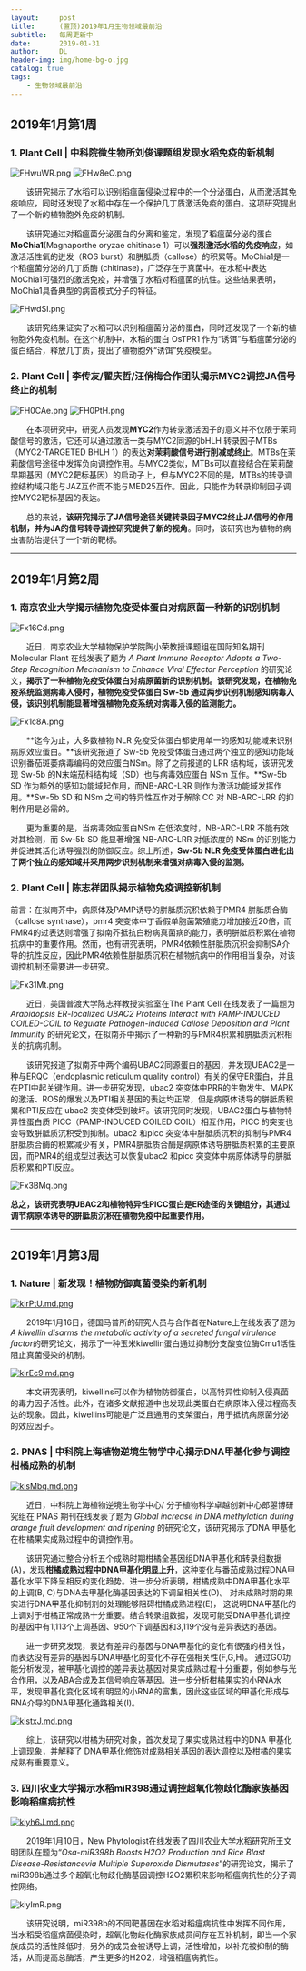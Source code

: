 ```yaml
---
layout:     post
title:      (置顶)2019年1月生物领域最前沿
subtitle:   每周更新中
date:       2019-01-31
author:     DL
header-img: img/home-bg-o.jpg
catalog: true
tags:
    - 生物领域最前沿
---
```


## 2019年1月第1周

### 1. Plant Cell | 中科院微生物所刘俊课题组发现水稻免疫的新机制

![FHwuWR.png](https://s2.ax1x.com/2019/01/06/FHwuWR.png)
![FHw8eO.png](https://s2.ax1x.com/2019/01/06/FHw8eO.png)

&emsp;&emsp;该研究揭示了水稻可以识别稻瘟菌侵染过程中的一个分泌蛋白，从而激活其免疫响应，同时还发现了水稻中存在一个保护几丁质激活免疫的蛋白。这项研究提出了一个新的植物胞外免疫的机制。

&emsp;&emsp;该研究通过对稻瘟菌分泌蛋白的分离和鉴定，发现了稻瘟菌分泌的蛋白**MoChia1**(Magnaporthe oryzae chitinase 1）可以**强烈激活水稻的免疫响应**，如激活活性氧的迸发（ROS burst）和胼胝质（callose）的积累等。MoChia1是一个稻瘟菌分泌的几丁质酶 (chitinase)，广泛存在于真菌中。在水稻中表达MoChia1可强烈的激活免疫，并增强了水稻对稻瘟菌的抗性。这些结果表明，MoChia1具备典型的病菌模式分子的特征。

![FHwdSI.png](https://s2.ax1x.com/2019/01/06/FHwdSI.png)

&emsp;&emsp;该研究结果证实了水稻可以识别稻瘟菌分泌的蛋白，同时还发现了一个新的植物胞外免疫机制。在这个机制中，水稻的蛋白 OsTPR1 作为“诱饵”与稻瘟菌分泌的蛋白结合，释放几丁质，提出了植物胞外“诱饵”免疫模型。

### 2. Plant Cell | 李传友/翟庆哲/汪俏梅合作团队揭示MYC2调控JA信号终止的机制

![FH0CAe.png](https://s2.ax1x.com/2019/01/06/FH0CAe.png)
![FH0PtH.png](https://s2.ax1x.com/2019/01/06/FH0PtH.png)

&emsp;&emsp;在本项研究中，研究人员发现**MYC2**作为转录激活因子的意义并不仅限于茉莉酸信号的激活，它还可以通过激活一类与MYC2同源的bHLH 转录因子MTBs（MYC2-TARGETED BHLH 1）的表达**对茉莉酸信号进行削减或终止**。MTBs在茉莉酸信号途径中发挥负向调控作用。与MYC2类似，MTBs可以直接结合在茉莉酸早期基因（MYC2靶标基因）的启动子上，但与MYC2不同的是，MTBs的转录调控结构域只能与JAZ互作而不能与MED25互作。因此，只能作为转录抑制因子调控MYC2靶标基因的表达。

&emsp;&emsp;总的来说，**该研究揭示了JA信号途径关键转录因子MYC2终止JA信号的作用机制，并为JA的信号转导调控研究提供了新的视角**。同时，该研究也为植物的病虫害防治提供了一个新的靶标。

---

## 2019年1月第2周

### 1. 南京农业大学揭示植物免疫受体蛋白对病原菌一种新的识别机制

![Fx16Cd.png](https://s2.ax1x.com/2019/01/14/Fx16Cd.png)

&emsp;&emsp;近日，南京农业大学植物保护学院陶小荣教授课题组在国际知名期刊 Molecular Plant 在线发表了题为 *A Plant Immune Receptor Adopts a Two-Step Recognition Mechanism to Enhance Viral Effector Perception* 的研究论文，**揭示了一种植物免疫受体蛋白对病原菌新的识别机制。该研究发现，在植物免疫系统监测病毒入侵时，植物免疫受体蛋白 Sw-5b 通过两步识别机制感知病毒入侵，该识别机制能显著增强植物免疫系统对病毒入侵的监测能力。**

![Fx1c8A.png](https://s2.ax1x.com/2019/01/14/Fx1c8A.png)

&emsp;&emsp;**迄今为止，大多数植物 NLR 免疫受体蛋白都使用单一的感知功能域来识别病原效应蛋白。**该研究报道了 Sw-5b 免疫受体蛋白通过两个独立的感知功能域识别番茄斑萎病毒编码的效应蛋白NSm。除了之前报道的 LRR 结构域，该研究发现 Sw-5b 的N末端茄科结构域（SD）也与病毒效应蛋白 NSm 互作。**Sw-5b SD 作为额外的感知功能域起作用，而NB-ARC-LRR 则作为激活功能域发挥作用。**Sw-5b SD 和 NSm 之间的特异性互作对于解除 CC 对 NB-ARC-LRR 的抑制作用是必需的。

&emsp;&emsp;更为重要的是，当病毒效应蛋白NSm 在低浓度时，NB-ARC-LRR 不能有效对其检测，而 Sw-5b SD 能显著增强 NB-ARC-LRR 对低浓度的 NSm 的识别能力并促进其活化诱导强烈的防御反应。综上所述，**Sw-5b NLR 免疫受体蛋白进化出了两个独立的感知域并采用两步识别机制来增强对病毒入侵的监测。**

### 2. Plant Cell | 陈志祥团队揭示植物免疫调控新机制

前言：在拟南芥中，病原体及PAMP诱导的胼胝质沉积依赖于PMR4 胼胝质合酶（callose synthase），pmr4 突变体中丁香假单胞菌繁殖能力增加接近20倍，而PMR4的过表达则增强了拟南芥抵抗白粉病真菌病的能力，表明胼胝质积累在植物抗病中的重要作用。然而，也有研究表明，PMR4依赖性胼胝质沉积会抑制SA介导的抗性反应，因此PMR4依赖性胼胝质沉积在植物抗病中的作用相当复杂，对该调控机制还需要进一步研究。

![Fx31Mt.png](https://s2.ax1x.com/2019/01/14/Fx31Mt.png)

&emsp;&emsp;近日，美国普渡大学陈志祥教授实验室在The Plant Cell 在线发表了一篇题为 *Arabidopsis ER-localized UBAC2 Proteins Interact with PAMP-INDUCED COILED-COIL to Regulate Pathogen-induced Callose Deposition and Plant Immunity* 的研究论文，在拟南芥中揭示了一种新的与PMR4积累和胼胝质沉积相关的抗病机制。

&emsp;&emsp;该研究报道了拟南芥中两个编码UBAC2同源蛋白的基因，并发现UBAC2是一种与ERQC（endoplasmic reticulum quality control）有关的保守ER蛋白，并且在PTI中起关键作用。进一步研究发现，ubac2 突变体中PRR的生物发生、MAPK的激活、ROS的爆发以及PTI相关基因的表达均正常，但是病原体诱导的胼胝质积累和PTI反应在 ubac2 突变体受到破坏。该研究同时发现，UBAC2蛋白与植物特异性蛋白质 PICC（PAMP-INDUCED COILED COIL）相互作用，PICC 的突变也会导致胼胝质沉积受到抑制。ubac2 和picc 突变体中胼胝质沉积的抑制与PMR4胼胝质合酶的积累减少有关，PMR4胼胝质合酶是病原体诱导胼胝质积累的主要原因，而PMR4的组成型过表达可以恢复ubac2 和picc 突变体中病原体诱导的胼胝质积累和PTI反应。

![Fx3BMq.png](https://s2.ax1x.com/2019/01/14/Fx3BMq.png)

**总之，该研究表明UBAC2和植物特异性PICC蛋白是ER途径的关键组分，其通过调节病原体诱导的胼胝质沉积在植物免疫中起重要作用。**

---

## 2019年1月第3周

### 1. Nature | 新发现！植物防御真菌侵染的新机制

[![kirPtU.md.png](https://s2.ax1x.com/2019/01/21/kirPtU.md.png)](https://imgchr.com/i/kirPtU)

&emsp;&emsp;2019年1月16日，德国马普所的研究人员与合作者在Nature上在线发表了题为*A kiwellin disarms the metabolic activity of a secreted fungal virulence factor*的研究论文，揭示了一种玉米kiwellin蛋白通过抑制分支酸变位酶Cmu1活性阻止真菌侵染的机制。

[![kirEc9.md.png](https://s2.ax1x.com/2019/01/21/kirEc9.md.png)](https://imgchr.com/i/kirEc9)

&emsp;&emsp;本文研究表明，kiwellins可以作为植物防御蛋白，以高特异性抑制入侵真菌的毒力因子活性。此外，在诸多文献报道中也发现此类蛋白在病原体入侵过程高表达的现象。因此，kiwellins可能是广泛且通用的支架蛋白，用于抵抗病原菌分泌的效应因子。

### 2. PNAS | 中科院上海植物逆境生物学中心揭示DNA甲基化参与调控柑橘成熟的机制

[![kisMbq.md.png](https://s2.ax1x.com/2019/01/21/kisMbq.md.png)](https://imgchr.com/i/kisMbq)

&emsp;&emsp;近日，中科院上海植物逆境生物学中心/ 分子植物科学卓越创新中心郎曌博研究组在 PNAS  期刊在线发表了题为 *Global increase in DNA methylation during orange fruit development and ripening* 的研究论文，该研究揭示了DNA 甲基化在柑橘果实成熟过程中的调控作用。

&emsp;&emsp;该研究通过整合分析五个成熟时期柑橘全基因组DNA甲基化和转录组数据(A)，发现**柑橘成熟过程中DNA甲基化明显上升**，这种变化与番茄成熟过程DNA甲基化水平下降呈相反的变化趋势。进一步分析表明，柑橘成熟中DNA甲基化水平的上调(B, C)与DNA去甲基化酶基因表达的下调呈相关性(D)。 对未成熟时期的果实进行DNA甲基化抑制剂的处理能够阻碍柑橘成熟进程(E)， 这说明DNA甲基化的上调对于柑橘正常成熟十分重要。结合转录组数据，发现可能受DNA甲基化调控的基因中有1,113个上调基因、950个下调基因和3,119个没有差异表达的基因。

&emsp;&emsp;进一步研究发现，表达有差异的基因与DNA甲基化的变化有很强的相关性，而表达没有差异的基因与DNA甲基化的变化不存在强相关性(F,G,H)。 通过GO功能分析发现，被甲基化调控的差异表达基因对果实成熟过程十分重要，例如参与光合作用，以及ABA合成及其信号响应等基因。进一步分析柑橘果实的小RNA水平，发现甲基化变化区域有明显的小RNA的富集，因此这些区域的甲基化形成与RNA介导的DNA甲基化通路相关(I)。

[![kistxJ.md.png](https://s2.ax1x.com/2019/01/21/kistxJ.md.png)](https://imgchr.com/i/kistxJ)

&emsp;&emsp;综上，该研究以柑橘为研究对象，首次发现了果实成熟过程中的DNA 甲基化上调现象，并解释了 DNA甲基化修饰对成熟相关基因的表达调控以及柑橘的果实成熟有重要意义。

### 3. 四川农业大学揭示水稻miR398通过调控超氧化物歧化酶家族基因影响稻瘟病抗性

[![kiyh6J.md.png](https://s2.ax1x.com/2019/01/21/kiyh6J.md.png)](https://imgchr.com/i/kiyh6J)

&emsp;&emsp;2019年1月10日，New Phytologist在线发表了四川农业大学水稻研究所王文明团队在题为“*Osa-miR398b Boosts H2O2 Production and Rice Blast Disease-Resistancevia Multiple Superoxide Dismutases*”的研究论文，揭示了miR398b通过多个超氧化物歧化酶基因调控H2O2累积来影响稻瘟病抗性的分子调控网络。

![kiyImR.png](https://s2.ax1x.com/2019/01/21/kiyImR.png)

&emsp;&emsp;该研究说明，miR398b的不同靶基因在水稻对稻瘟病抗性中发挥不同作用，当水稻受稻瘟病菌侵染时，超氧化物歧化酶家族成员间存在互补机制，即当一个家族成员的活性降低时，另外的成员会被诱导上调，活性增加，以补充被抑制的酶活，从而提高总酶活，产生更多的H2O2，增强稻瘟病抗性。
